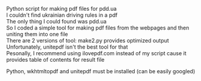 Python script for making pdf files for pdd.ua  
I couldn't find ukrainian driving rules in a pdf  
The only thing I could found was pdd.ua  
So I coded a simple tool for making pdf files from the webpages and then uniting them into one file  
There are 2 versions of tool: make2.py provides optimized output  
Unfortunately, unitepdf isn't the best tool for that  
Pesonally, I recommend using ilovepdf.com instead of my script cause it provides table of contents for result file  
  
Python, wkhtmltopdf and unitepdf must be installed (can be easily googled)  
